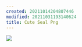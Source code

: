 ```yaml
---
created: 20211014204807446
modified: 20211031193140624
title: Cute Seal Png
---
```


![](https://cdn.jsdelivr.net/gh/zubayrrr/twiki/bin/tumblr_fd9de8c81038e86530ee497763453b28_2226d78c_400.z99wdlmgtag.jpg)
